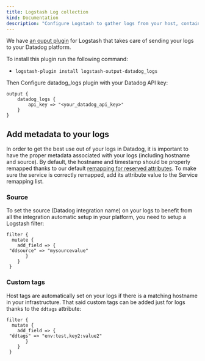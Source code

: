 ```yaml
---
title: Logstash Log collection
kind: Documentation
description: "Configure Logstash to gather logs from your host, containers & services."
---
```


We have [an ouput plugin][1] for Logstash that takes care of sending your logs to your Datadog platform.

To install this plugin run the following command:

* `logstash-plugin install logstash-output-datadog_logs`

Then Configure datadog_logs plugin with your Datadog API key:

```
output {
    datadog_logs {
        api_key => "<your_datadog_api_key>"
    }
}
```

## Add metadata to your logs

In order to get the best use out of your logs in Datadog, it is important to have the proper metadata associated with your logs (including hostname and source). By default, the hostname and timestamp should be properly remapped thanks to our default [remapping for reserved attributes][2]. To make sure the service is correctly remapped, add its attribute value to the Service remapping list.

### Source

To set the source (Datadog integration name) on your logs to benefit from all the integration automatic setup in your platform, you need to setup a Logstash filter:  

```
filter {
  mutate {
    add_field => {
 "ddsource" => "mysourcevalue"
       }
    }
 }
```

### Custom tags

Host tags are automatically set on your logs if there is a matching hostname in your infrastructure. That said custom tags can be added just for logs thanks to the `ddtags` attribute:

```
filter {
  mutate {
    add_field => {
 "ddtags" => "env:test,key2:value2"
       }
    }
 }
```

[1]: https://github.com/DataDog/logstash-output-datadog_logs
[2]: /logs/#edit-reserved-attributes
